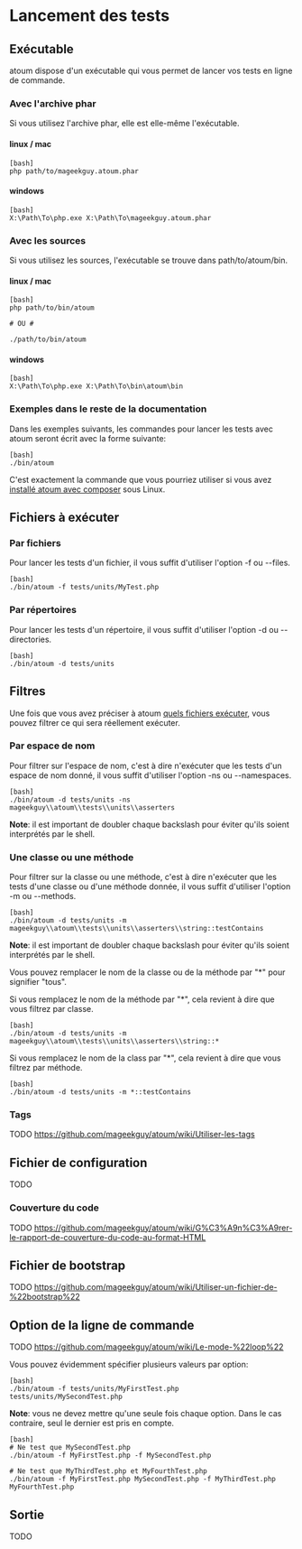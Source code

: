 # Lancement des tests

## Exécutable

atoum dispose d'un exécutable qui vous permet de lancer vos tests en ligne de commande.

### Avec l'archive phar

Si vous utilisez l'archive phar, elle est elle-même l'exécutable.

#### linux / mac

    [bash]
    php path/to/mageekguy.atoum.phar

#### windows

    [bash]
    X:\Path\To\php.exe X:\Path\To\mageekguy.atoum.phar


### Avec les sources

Si vous utilisez les sources, l'exécutable se trouve dans path/to/atoum/bin.

#### linux / mac

    [bash]
    php path/to/bin/atoum

    # OU #

    ./path/to/bin/atoum

#### windows

    [bash]
    X:\Path\To\php.exe X:\Path\To\bin\atoum\bin


### Exemples dans le reste de la documentation

Dans les exemples suivants, les commandes pour lancer les tests avec atoum seront écrit avec la forme suivante:

    [bash]
    ./bin/atoum

C'est exactement la commande que vous pourriez utiliser si vous avez [installé atoum avec composer](#composer) sous Linux.



## Fichiers à exécuter

### Par fichiers

Pour lancer les tests d'un fichier, il vous suffit d'utiliser l'option -f ou --files.

    [bash]
    ./bin/atoum -f tests/units/MyTest.php


### Par répertoires

Pour lancer les tests d'un répertoire, il vous suffit d'utiliser l'option -d ou --directories.

    [bash]
    ./bin/atoum -d tests/units


## Filtres

Une fois que vous avez préciser à atoum [quels fichiers exécuter](#fichiers-a-executer), vous pouvez filtrer ce qui sera réellement exécuter.

### Par espace de nom

Pour filtrer sur l'espace de nom, c'est à dire n'exécuter que les tests d'un espace de nom donné,
il vous suffit d'utiliser l'option -ns ou --namespaces.

    [bash]
    ./bin/atoum -d tests/units -ns mageekguy\\atoum\\tests\\units\\asserters

**Note**: il est important de doubler chaque backslash pour éviter qu'ils soient interprétés par le shell.

### Une classe ou une méthode

Pour filtrer sur la classe ou une méthode, c'est à dire n'exécuter que les tests d'une classe ou d'une méthode donnée,
il vous suffit d'utiliser l'option -m ou --methods.

    [bash]
    ./bin/atoum -d tests/units -m mageekguy\\atoum\\tests\\units\\asserters\\string::testContains

**Note**: il est important de doubler chaque backslash pour éviter qu'ils soient interprétés par le shell.

Vous pouvez remplacer le nom de la classe ou de la méthode par "*" pour signifier "tous".

Si vous remplacez le nom de la méthode par "*", cela revient à dire que vous filtrez par classe.

    [bash]
    ./bin/atoum -d tests/units -m mageekguy\\atoum\\tests\\units\\asserters\\string::*

Si vous remplacez le nom de la class par "*", cela revient à dire que vous filtrez par méthode.

    [bash]
    ./bin/atoum -d tests/units -m *::testContains

### Tags

TODO https://github.com/mageekguy/atoum/wiki/Utiliser-les-tags

## Fichier de configuration

TODO

### Couverture du code

TODO https://github.com/mageekguy/atoum/wiki/G%C3%A9n%C3%A9rer-le-rapport-de-couverture-du-code-au-format-HTML

## Fichier de bootstrap

TODO https://github.com/mageekguy/atoum/wiki/Utiliser-un-fichier-de-%22bootstrap%22

## Option de la ligne de commande

TODO https://github.com/mageekguy/atoum/wiki/Le-mode-%22loop%22



Vous pouvez évidemment spécifier plusieurs valeurs par option:

    [bash]
    ./bin/atoum -f tests/units/MyFirstTest.php tests/units/MySecondTest.php


**Note**: vous ne devez mettre qu'une seule fois chaque option.
Dans le cas contraire, seul le dernier est pris en compte.

    [bash]
    # Ne test que MySecondTest.php
    ./bin/atoum -f MyFirstTest.php -f MySecondTest.php

    # Ne test que MyThirdTest.php et MyFourthTest.php
    ./bin/atoum -f MyFirstTest.php MySecondTest.php -f MyThirdTest.php MyFourthTest.php

## Sortie

TODO